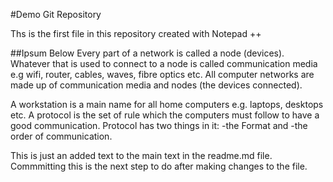 #Demo Git Repository

Ths is the first file in this repository created with Notepad ++

##Ipsum Below
Every part of a network is called a node (devices).
Whatever that is used to connect to a node is called communication media e.g wifi, router, cables, waves, fibre optics etc.
All computer networks are made up of communication media and nodes (the devices connected).

A workstation is a main name for all home computers e.g. laptops, desktops etc.
A protocol is the set of rule which the computers must follow to have a good communication.
Protocol has two things in it:
-the Format and -the order of communication.

This is just an added text to the main text in the readme.md file. Commmitting this is the next step to
do after making changes to the file.